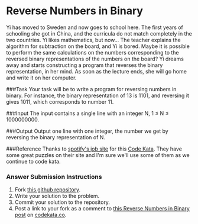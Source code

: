 Reverse Numbers in Binary
=============

Yi has moved to Sweden and now goes to school here. The first years of schooling she got in China, and the curricula do not match completely in the two countries. Yi likes mathematics, but now... The teacher explains the algorithm for subtraction on the board, and Yi is bored. Maybe it is possible to perform the same calculations on the numbers corresponding to the reversed binary representations of the numbers on the board? Yi dreams away and starts constructing a program that reverses the binary representation, in her mind. As soon as the lecture ends, she will go home and write it on her computer.

###Task
Your task will be to write a program for reversing numbers in binary. For instance, the binary representation of 13 is 1101, and reversing it gives 1011, which corresponds to number 11.

###Input
The input contains a single line with an integer N, 1 ≤ N ≤ 1000000000.

###Output
Output one line with one integer, the number we get by reversing the binary representation of N.

###Reference
Thanks to [spotify's job site](https://www.spotify.com/us/jobs/tech/) for this [Code Kata](https://www.spotify.com/us/jobs/tech/reversed-binary/).  They have some great puzzles on their site and I'm sure we'll use some of them as we continue to code kata.

### Answer Submission Instructions
1. Fork [this github repository](https://github.com/CentralArkansasCodeKata/ReverseNumbersInBinary).
2. Write your solution to the problem.
3. Commit your solution to the repository.
4. Post a link to your fork as a comment to [this Reverse Numbers in Binary post](http://codekata.co/2013/08/25/reverse-numbers-in-binary/) on [codekata.co](http://codekata.co).
